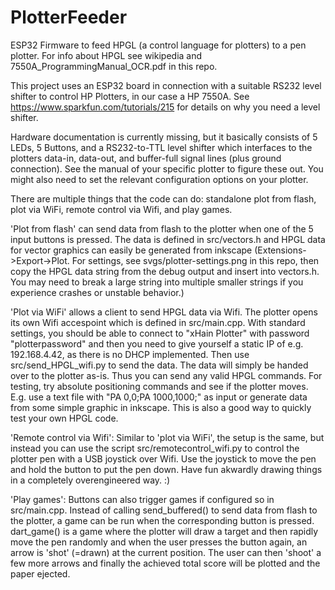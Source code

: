 # PlotterFeeder
ESP32 Firmware to feed HPGL (a control language for plotters) to a pen plotter. For info about HPGL see wikipedia and 7550A_ProgrammingManual_OCR.pdf in this repo.

This project uses an ESP32 board in connection with a suitable RS232 level shifter to control HP Plotters, in our case a HP 7550A. See https://www.sparkfun.com/tutorials/215 for details on why you need a level shifter.

Hardware documentation is currently missing, but it basically consists of 5 LEDs, 5 Buttons, and a RS232-to-TTL level shifter which interfaces to the plotters data-in, data-out, and buffer-full signal lines (plus ground connection). See the manual of your specific plotter to figure these out. You might also need to set the relevant configuration options on your plotter.

There are multiple things that the code can do: standalone plot from flash, plot via WiFi, remote control via Wifi, and play games.

'Plot from flash' can send data from flash to the plotter when one of the 5 input buttons is pressed. The data is defined in src/vectors.h and HPGL data for vector graphics can easily be generated from inkscape (Extensions->Export->Plot. For settings, see svgs/plotter-settings.png in this repo, then copy the HPGL data string from the debug output and insert into vectors.h. You may need to break a large string into multiple smaller strings if you experience crashes or unstable behavior.)

'Plot via WiFi' allows a client to send HPGL data via Wifi. The plotter opens its own Wifi accespoint which is defined in src/main.cpp. With standard settings, you should be able to connect to "xHain Plotter" with password "plotterpassword" and then you need to give yourself a static IP of e.g. 192.168.4.42, as there is no DHCP implemented. Then use src/send_HPGL_wifi.py to send the data. The data will simply be handed over to the plotter as-is. Thus you can send any valid HPGL commands. For testing, try absolute positioning commands and see if the plotter moves. E.g. use a text file with "PA 0,0;PA 1000,1000;" as input or generate data from some simple graphic in inkscape. This is also a good way to quickly test your own HPGL code.

'Remote control via Wifi': Similar to 'plot via WiFi', the setup is the same, but instead you can use the script src/remotecontrol_wifi.py to control the plotter pen with a USB joystick over Wifi. Use the joystick to move the pen and hold the button to put the pen down. Have fun akwardly drawing things in a completely overengineered way. :)

'Play games': Buttons can also trigger games if configured so in src/main.cpp. Instead of calling send_buffered() to send data from flash to the plotter, a game can be run when the corresponding button is pressed. dart_game() is a game where the plotter will draw a target and then rapidly move the pen randomly and when the user presses the button again, an arrow is 'shot' (=drawn) at the current position. The user can then 'shoot' a few more arrows and finally the achieved total score will be plotted and the paper ejected.


